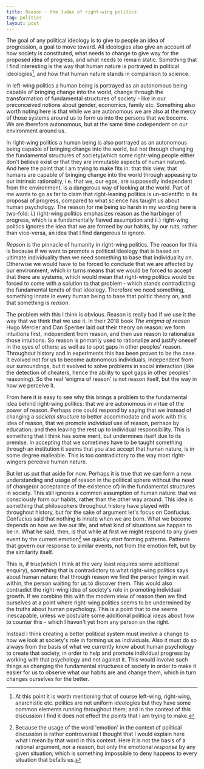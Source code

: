 ```yaml
---
title: Reason - the Judas of right-wing politics
tag: politics
layout: post
---
```


The goal of any political ideology is to give to people an idea of progression, a goal to move toward. All ideologies also give an account of how society is constituted, what needs to change to give way for the proposed idea of progress, and what needs to remain static. Something that I find interesting is the way that human nature is portrayed in political ideologies[^1], and how that human nature stands in comparison to science. 

In left-wing politics a human being is portrayed as an autonomous being capable of bringing change into the world, change through the transformation of fundamental structures of society - like in our preconceived notions about gender, economics, family etc. Something also worth noting here is that while we are autonomous we are also at the mercy of those systems around us to form us into the persons that we become. We are therefore autonomous, but at the same time codependent on our environment around us. 

In right-wing politics a human being is also portrayed as an autonomous being capable of bringing change into the world, but not through changing the fundamental structures of society(which some right-wing people either don't believe exist or that they are immutable aspects of human nature). And here the point that I am trying to make fits in: that this view, that humans are capable of bringing change into the world through appeasing to our intrinsic rationality, i.e. that we, our egos, are supposedly independent from the environment, is a dangerous way of looking at the world. Part of me wants to go as far to claim that right-leaning politics is un-scientific in its proposal of progress, compared to what science has taught us about human psychology. The reason for me being so harsh in my wording here is two-fold: i.) right-wing politics emphasizes reason as the harbinger of progress, which is a fundamentally flawed assumption and ii.) right-wing politics ignores the idea that we are formed by our habits, by our ruts, rather than vice-versa, an idea that I find dangerous to ignore. 

*Reason* is the pinnacle of humanity in right-wing politics. The reason for this is because if we want to promote a political ideology that is based on ultimate individuality then we need something to base that individuality on. Otherwise we would have to be forced to conclude that we are affected by our environment, which in turns means that we would be forced to accept that there are systems, which would mean that right-wing politics would be forced to come with a solution to that problem - which stands contradicting the fundamental tenets of that ideology. Therefore we need something, something innate in every human being to base that politic theory on, and that something is *reason*.

The problem with this I think is obvious. Reason is really bad if we use it the way that we think that we use it. In their 2018 book *The enigma of reason* Hugo Mercier and Dan Sperber laid out their theory on reason: we form intuitions first, independent from reason, and then use reason to rationalize those intuitions. So reason is primarily used to rationalize and justify oneself in the eyes of others; as well as to spot gaps in other peoples' reason. Throughout history and in experiments this has been proven to be the case. It evolved not for us to become autonomous individuals, independent from our surroundings, but it evolved to solve problems in social interaction (like the detection of cheaters, hence the ability to spot gaps in other peoples' reasoning). So the real 'enigma of reason' is not reason itself, but the way in how we perceive it.

From here it is easy to see why this brings a problem to the fundamental idea behind right-wing politics: that we are autonomous in virtue of the power of reason. Perhaps one could respond by saying that we instead of changing a *societal structure* to better accommodate and work with this idea of reason, that we promote *individual* use of reason, perhaps by education; and then leaving the rest up to individual responsibility. This is something that I think has some merit, but undermines itself due to its premise. In accepting that we sometimes have to be taught something through an institution it seems that you also accept that human nature, is in some degree malleable. This is too contradictory to the way most right-wingers perceive human nature.

But let us put that aside for now. Perhaps it is true that we can form a new understanding and usage of reason in the political sphere without the need of change(or acceptance of the existence of) in the fundamental structures in society. This still ignores a common assumption of human nature: that we consciously form our habits, rather than the other way around. This idea is something that philosophers throughout history have played with throughout history, but for the sake of argument let's focus on Confucius. Confucius said that nothing is innate when we are born. What we become depends on how we live our life, and what kind of situations we happen to be in. What he said, then, is that while at first we might respond to any given event by the current emotion[^2] we quickly start forming patterns. Patterns that govern our response to similar events, not from the emotion felt, but by the similarity itself.

This is, if true(which I think at the very least requires some additional enquiry), something that is contradictory to what right-wing politics says about human nature: that through reason we find the person lying in wait within, the person waiting for us to discover them. This would also contradict the right-wing idea of society's role in promoting individual growth. If we combine this with the modern view of reason then we find ourselves at a point where right-wing politics seems to be undermined by the truths about human psychology. This is a point that to me seems inescapable, unless we postulate some additional political ideas about how to counter this - which I haven't yet from any person on the right.

Instead I think creating a better political system must involve a change to how we look at society's role in forming us as individuals. Also it must do so always from the basis of what we currently know about human psychology to create that society, in order to help and promote individual progress by working with that psychology and not against it. This would involve such things as changing the fundamental structures of society in order to make it easier for us to observe what our habits are and change them, which in turn changes ourselves for the better.

<!-- footnotes -->


[^1]: At this point it is worth mentioning that of course left-wing, right-wing, anarchistic etc. politics are not uniform ideologies but they have some common elements running throughout them; and in the context of this discussion I find it does not effect the points that I am trying to make.

[^2]: Because the usage of the word 'emotion' in the context of political discussion is rather controversial I thought that I would explain here what I mean by that word in this context. Here it is not the basis of a rational argument, nor a reason, but only the emotional *response* by any given situation; which is something impossible to deny happens to every situation that befalls us. 
